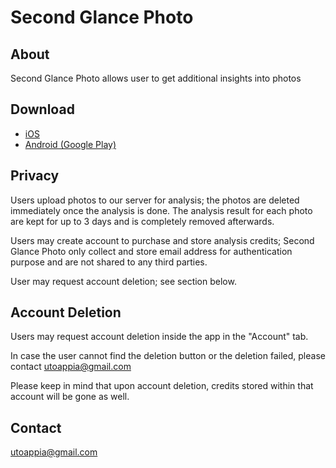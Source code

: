 # Second Glance Photo

## About
Second Glance Photo allows user to get additional insights into photos

## Download
 - [iOS](https://apps.apple.com/app/second-glance-photo/id6472119542)
 - [Android (Google Play)](https://play.google.com/store/apps/details?id=com.utoappia.secondglancephoto)

## Privacy
Users upload photos to our server for analysis; the photos are deleted immediately once the analysis is done. The analysis result for each photo are kept for up to 3 days and is completely removed afterwards.

Users may create account to purchase and store analysis credits; Second Glance Photo only collect and store email address for authentication purpose and are not shared to any third parties.

User may request account deletion; see section below.

## Account Deletion
Users may request account deletion inside the app in the "Account" tab.

In case the user cannot find the deletion button or the deletion failed, please contact utoappia@gmail.com

Please keep in mind that upon account deletion, credits stored within that account will be gone as well.

## Contact
utoappia@gmail.com
